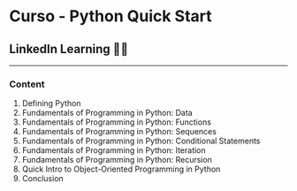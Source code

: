 # Curso - Python Quick Start
## LinkedIn Learning 👨‍🎓
---
### Content

1. Defining Python
2. Fundamentals of Programming in Python: Data
3. Fundamentals of Programming in Python: Functions
4. Fundamentals of Programming in Python: Sequences
5. Fundamentals of Programming in Python: Conditional Statements
6. Fundamentals of Programming in Python: Iteration
7. Fundamentals of Programming in Python: Recursion
8. Quick Intro to Object-Oriented Programming in Python
9. Conclusion